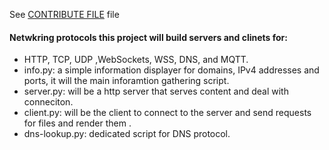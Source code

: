 See [CONTRIBUTE FILE](philocypher/info/.github/CONTRIBUTE) file
 #### Netwkring protocols this project will build servers and clinets for:
  - HTTP, TCP, UDP ,WebSockets, WSS, DNS, and MQTT.
  - info.py:  a simple information displayer for domains, IPv4 addresses and ports, it will the main inforamtion gathering script. 
  - server.py: will be a http server that serves content and deal with conneciton.
  - client.py: will be the client to connect to the server and send requests for files and render them . 
  - dns-lookup.py: dedicated script for DNS protocol.
